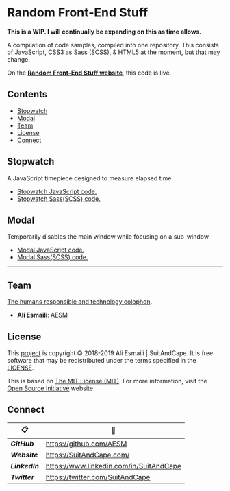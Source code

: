 <!-- README.md -->

Random Front-End Stuff
================================================================================

**This is a WIP.  I will continually be expanding on this as time allows.**

A compilation of code samples, compiled into one repository.  This consists of JavaScript, CSS3 as Sass (SCSS), & HTML5 at the moment, but that may change.

On the **[Random Front-End Stuff website](https://aesm.github.io/Random-Front-End-Stuff/)**, this code is live.

<!-- - [Website JavaScript code.](https://github.com/AESM/Random-Front-End-Stuff/blob/master/javascripts/website.js)
- [Website Sass(SCSS) code.](https://github.com/AESM/Random-Front-End-Stuff/blob/master/stylesheets/website.scss) -->

## Contents

- [Stopwatch](#stopwatch)
- [Modal](#modal)
- [Team](#team)
- [License](#license)
- [Connect](#connect)

## Stopwatch

A JavaScript timepiece designed to measure elapsed time.

- [Stopwatch JavaScript code.](https://github.com/AESM/Random-Front-End-Stuff/blob/master/javascripts/stopwatch.js)
- [Stopwatch Sass(SCSS) code.](https://github.com/AESM/Random-Front-End-Stuff/blob/master/stylesheets/stopwatch.scss)

## Modal

Temporarily disables the main window while focusing on a sub-window.

- [Modal JavaScript code.](https://github.com/AESM/Random-Front-End-Stuff/blob/master/javascripts/modals.js)
- [Modal Sass(SCSS) code.](https://github.com/AESM/Random-Front-End-Stuff/blob/master/stylesheets/modals.scss)

--------------------------------------------------------------------------------

## Team

[The humans responsible and technology colophon](https://github.com/AESM/Random-Front-End-Stuff/blob/master/humans.txt).

- **Ali Esmaili**: [AESM](https://github.com/AESM)

## License

This [project](#random-front-end-stuff) is copyright © 2018-2019 Ali Esmaili | SuitAndCape.  It is free software that may be redistributed under the terms specified in the [LICENSE](https://github.com/AESM/Random-Front-End-Stuff/blob/master/LICENSE).

This is based on [The MIT License (MIT)](http://opensource.org/licenses/MIT).  For more information, visit the [Open Source Initiative](http://opensource.org/) website.

## Connect

|  :clipboard: |    :link:    |
| ------------ | ------------ |
**_GitHub_**   | https://github.com/AESM
**_Website_**  | https://SuitAndCape.com/
**_LinkedIn_** | https://www.linkedin.com/in/SuitAndCape
**_Twitter_**  | https://twitter.com/SuitAndCape

<!-- |              :clipboard:             |                :link:                |
| ------------------------------------ | ------------------------------------ |
**_SuitAndCape GitHub_** | https://github.com/SuitAndCape
**_Personal GitHub_**    | https://github.com/AESM
**_Website_**            | https://SuitAndCape.com/
**_LinkedIn_**           | https://www.linkedin.com/in/SuitAndCape
**_Twitter_**            | https://twitter.com/SuitAndCape
 -->
